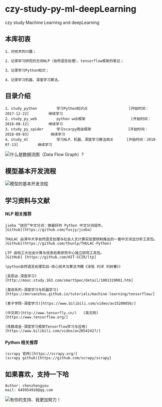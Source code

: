 # czy-study-py-ml-deepLearning

czy study Machine Learning and deepLearning

## 本库初衷

    1、对技术的兴趣；

    2、记录学习研究的方向NLP（自然语言处理）、tensorflow框架的笔记；

    3、记录学习Python知识；

    4、记录学习机器、深度学习算法。

## 目录介绍

    1、study_python         学习Python知识点                   [开始时间：2017-12-22]         继续学习
    2、study_py_web         python web框架                     [开始时间：2018-08-12]         继续学习
    3、study_py_spider      学习scarpy爬虫框架                 [开始时间：2018-09-03]          继续学习
    4、study_ml             学习NLP、机器、深度学习算法相关      [开始时间：2018-07-13]         继续学习

![](https://github.com/andyczy/czy-study-deepLearning/blob/master/tensors_flowing.gif "什么是数据流图（Data Flow Graph）?")

## 模型基本开发流程

![](https://github.com/andyczy/czy-study-py-ml-deepLearning/blob/master/model.png "模型的基本开发流程")

## 学习资料与文献

#### NLP 相关推荐

    jieba “结巴”中文分词：做最好的 Python 中文分词组件。
    [Github](https://github.com/fxsjy/jieba)

    THULAC 由清华大学自然语言处理与社会人文计算实验室研制推出的一套中文词法分析工具包。
    [Github](https://github.com/thunlp/THULAC-Python)

    LTP 由哈工大社会计算与信息检索研究中心独立研究工具包。
    [GitHub] [https://github.com/HIT-SCIR/ltp]

    (python自然语言处理实战-核心技术与算法书籍《涂铭 刘详 刘树春》)

    (吴恩达-深度学习)[http://mooc.study.163.com/smartSpec/detail/1001319001.htm]

    (莫烦系列-深度学习与机器学习)[https://morvanzhou.github.io/tutorials/machine-learning/tensorflow/]

    (麦子学院-深度学习)[https://www.bilibili.com/video/av15200856/]

    (中文网)(http://www.tensorfly.cn/)   (英文网)[https://www.tensorflow.org/]

    (炼数成金-深度学习框架Tensorflow学习与应用)[https://www.bilibili.com/video/av20542427/]

#### Python 相关推荐

    (scrapy 官网)[https://scrapy.org/]
    (scrapy github)[https://github.com/scrapy/scrapy]

## 如果喜欢，支持一下哈

    Author: chenzhengyou
    mail: 649954910@qq.com

![](https://github.com/andyczy/czy-study-deepLearning/blob/master/vxz.jpg "有你的支持、我更加努力！")
